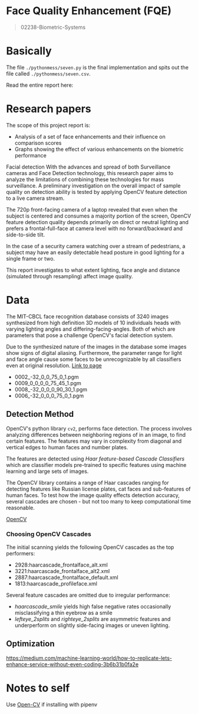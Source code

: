 # Face Quality Enhancement (FQE)
> 02238-Biometric-Systems

# Basically
The file `./pythonmess/seven.py` is the final implementation and spits out the file called `./pythonmess/seven.csv`.

Read the entire report here:

# Research papers
The scope of this project report is:
* Analysis of a set of face enhancements and their influence on comparison scores
* Graphs showing the effect of various enhancements on the biometric performance

Facial detection
With the advances and spread of both Surveillance cameras and Face Detection technology, this research paper aims to analyze the limitations of combining these technologies for mass surveillance. A preliminary investigation on the overall impact of sample quality on detection ability is tested by applying OpenCV feature detection to a live camera stream.

The 720p front-facing camera of a laptop revealed that even when the subject is centered and consumes a majority portion of the screen, OpenCV feature detection quality depends primarily on direct or neutral lighting and prefers a frontal-full-face at camera level with no forward/backward and side-to-side tilt.

In the case of a security camera watching over a stream of pedestrians, a subject may have an easily detectable head posture in good lighting for a single frame or two.

This report investigates to what extent lighting, face angle and distance (simulated through resampling) affect image quality.

# Data
The MIT-CBCL face recognition database consists of 3240 images synthesized from high definition 3D models of 10 individuals heads with varying lighting angles and differing-facing-angles. Both of which are parameters that pose a challenge OpenCV's facial detection system.

Due to the synthesized nature of the images in the database some images show signs of digital aliasing. Furthermore, the parameter range for light and face angle cause some faces to be unrecognizable by all classifiers even at original resolution.
[Link to page](http://cbcl.mit.edu/software-datasets/heisele/facerecognition-database.html)

* 0002_-32_0_0_75_0_1.pgm
* 0009_0_0_0_0_75_45_1.pgm
* 0008_-32_0_0_0_90_30_1.pgm
* 0006_-32_0_0_0_75_0_1.pgm


## Detection Method
OpenCV's python library `cv2`, performs face detection. The process involves analyzing differences between neighboring regions of in an image, to find certain features. The features may vary in complexity from diagonal and vertical edges to human faces and number plates.

The features are detected using *Haar feature-based Cascade Classifiers* which are classifier models pre-trained to specific features using machine learning and large sets of images.

The OpenCV library contains a range of Haar cascades ranging for detecting features like Russian license plates, cat faces and sub-features of human faces. To test how the image quality effects detection accuracy, several cascades are chosen - but not too many to keep computational time reasonable.

[OpenCV](https://docs.opencv.org/3.4.1/d7/d8b/tutorial_py_face_detection.html)

### Choosing OpenCV Cascades
The initial scanning yields the following OpenCV cascades as the top performers:
* 2928:haarcascade_frontalface_alt.xml
* 3221:haarcascade_frontalface_alt2.xml
* 2887:haarcascade_frontalface_default.xml
* 1813:haarcascade_profileface.xml

Several feature cascades are omitted due to irregular performance:
* *haarcascade_smile* yields high false negative rates occasionally misclassifying a thin eyebrow as a smile
* *lefteye_2splits* and *righteye_2splits* are asymmetric features and underperform on slightly side-facing images or uneven lighting.

## Optimization
https://medium.com/machine-learning-world/how-to-replicate-lets-enhance-service-without-even-coding-3b6b31b0fa2e

# Notes to self
Use [Open-CV](https://github.com/pypa/pipenv/issues/1313#issuecomment-358188962) if installing with pipenv

